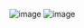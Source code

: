 ![image](https://github.com/papinick/practica02/assets/131616428/b3ab82f9-7751-4bd5-8412-049529cb58d3)
![image](https://github.com/papinick/practica02/assets/131616428/f1839c6b-c346-404f-a9ef-ea728392a2a1)
